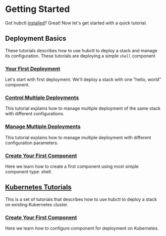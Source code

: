 # Getting Started

Got hubctl [installed](/install/)? Great! Now let's get started with a quick tutorial.

## Deployment Basics

These tutorials describes how to use hubctl to deploy a stack and manage its configuration. These tutorials are deploying a simple `shell` component

### [Your First Deployment](010-hubctl-stack-init)

Let's start with first deployment. We'll deploy a stack with one "hello, world" component.

### [Control Multiple Deployments](015-hubctl-stack-configure)

This tutorial explains how to manage multiple deployment of the same stack with different configurations.

### [Manage Multiple Deployments](017-hubctl-stack-ls)

This tutorial explains how to manage multiple deployment with different configuration parameters.

### [Create Your First Component](020-shell-component)

Here we learn how to create a first component using most simple component type: shell.

## [Kubernetes Tutorials](030-kubernetes-rancher-desktop)

This is a set of tutorials that describes how to use hubctl to deploy a stack on existing Kubernetes cluster.

### [Create Your First Component](035-redis-component)

Here we learn how to configure component for deployment on Kubernetes. 
